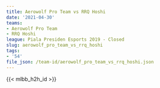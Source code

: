```yaml
---
title: Aerowolf Pro Team vs RRQ Hoshi
date: '2021-04-30'
teams:
- Aerowolf Pro Team
- RRQ Hoshi
league: Piala Presiden Esports 2019 - Closed
slug: aerowolf_pro_team_vs_rrq_hoshi
tags:
- '54'
file_json: /team-id/aerowolf_pro_team_vs_rrq_hoshi.json
---
```


{{< mlbb_h2h_id >}}
